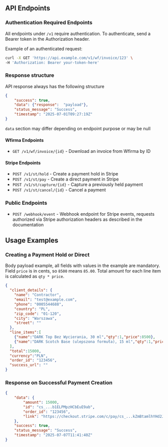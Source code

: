 ## API Endpoints

### Authentication Required Endpoints

All endpoints under `/v1` require authentication. To authenticate, send a Bearer token in the Authorization header.

Example of an authenticated request:

```bash
curl -X GET 'https://api.example.com/v1/wf/invoice/123' \
-H 'Authorization: Bearer your-token-here'
```
### Response structure

API response always has the following structure

```json
{
    "success": true,
    "data": {"response":  "payload"},
    "status_message": "Success",
    "timestamp": "2025-07-01T09:27:19Z"
}
```
`data` section may differ depending on endpoint purpose or may be null

#### Wfirma Endpoints

- `GET /v1/wf/invoice/{id}` - Download an invoice from Wfirma by ID

#### Stripe Endpoints

- `POST /v1/st/hold` - Create a payment hold in Stripe
- `POST /v1/st/pay` - Create a direct payment in Stripe
- `POST /v1/st/capture/{id}` - Capture a previously held payment
- `POST /v1/st/cancel/{id}` - Cancel a payment

### Public Endpoints

- `POST /webhook/event` - Webhook endpoint for Stripe events, requests authorized via Stripe authorization headers as described in the documentation

## Usage Examples

### Creating a Payment Hold or Direct
Body payload example, all fields with values in the example are mandatory.
Field `price` is in cents, so `8500` means `85.00`. Total amount for each line item is calculated as `qty * price`.

```json
{
  "client_details": {
    "name": "Contractor",
    "email": "test@example.com",
    "phone": "0005544688",
    "country": "PL",
    "zip_code": "01-120",
    "city": "Warszawa",
    "street": ""
  },
  "line_items":[
    {"name":"DARK Top Bez Wycierania, 30 ml","qty":1,"price":8500},
    {"name":"DARK Scotch Base (ulepszona formuła), 15 ml","qty":1,"price":6500}
  ],
  "total":15000,
  "currency":"PLN",
  "order_id": "123456",
  "success_url": ""
}
```

### Response on Successful Payment Creation

```json
{
    "data": {
        "amount": 15000,
        "id": "cs_...b1ELPMpzHCbEuE9ab",
        "order_id": "123456",
        "link": "https://checkout.stripe.com/c/pay/cs_...kZmBtamlhYHd2Jz9xd3BgeCUl"
    },
    "success": true,
    "status_message": "Success",
    "timestamp": "2025-07-07T11:41:40Z"
}
```